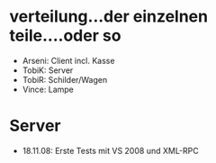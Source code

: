 # verteilung...der einzelnen teile....oder so

  * Arseni: Client incl. Kasse
  * TobiK: Server
  * TobiR: Schilder/Wagen
  * Vince: Lampe

# Server #
  * 18.11.08: Erste Tests mit VS 2008 und XML-RPC